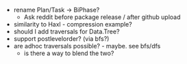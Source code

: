- rename Plan/Task -> BiPhase?
    - Ask reddit before package release / after github upload
- similarity to Haxl - compression example?
- should I add traversals for Data.Tree?
- support postlevelorder? (via bfs?)
- are adhoc traversals possible? - maybe. see bfs/dfs
    - is there a way to blend the two?
